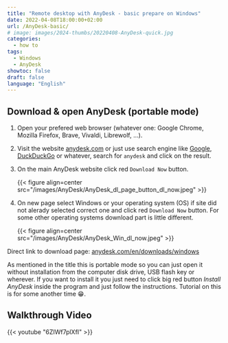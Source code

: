```yaml
---
title: "Remote desktop with AnyDesk - basic prepare on Windows"
date: 2022-04-08T18:00:00+02:00
url: /AnyDesk-basic/
# image: images/2024-thumbs/20220408-AnyDesk-quick.jpg
categories: 
  - how to
tags: 
  - Windows
  - AnyDesk
showtoc: false
draft: false
language: "English"
---
```


## Download & open AnyDesk (portable mode)

1. Open your prefered web browser (whatever one: Google Chrome, Mozilla Firefox, Brave, Vivaldi, Librewolf, ...).
2. Visit the website [anydesk.com](https://anydesk.com/ "Click/tap to visit AnyDesk website!") or just use search engine like [Google](https://www.google.com/ "Click/tap to visit Google website!"), [DuckDuckGo](https://duckduckgo.com/ "Click/tap to visit DuckDuckGo website!") or whatever, search for `anydesk` and click on the result. 
3. On the main AnyDesk website click red `Download Now` button.
   
   {{< figure align=center src="/images/AnyDesk/AnyDesk_dl_page_button_dl_now.jpeg" >}}

4. On new page select Windows or your operating system (OS) if site did not alerady selected correct one and click red `Download Now` button. For some other operating systems download part is little different.
   
   {{< figure align=center src="/images/AnyDesk/AnyDesk_Win_dl_now.jpeg" >}}
   
Direct link to download page: [anydesk.com/en/downloads/windows](https://anydesk.com/en/downloads/windows "Click/tap to visit AnyDesk download website!")

As mentioned in the title this is portable mode so you can just open it without installation from the computer disk drive, USB flash key or wherever. If you want to install it you just need to click big red button *Install AnyDesk* inside the program and just follow the instructions. Tutorial on this is for some another time 😁.

## Walkthrough Video

{{< youtube "6ZIWf7plXfI" >}}